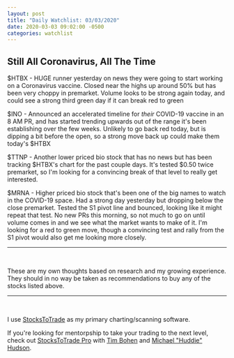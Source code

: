 ```yaml
---
layout: post
title: "Daily Watchlist: 03/03/2020"
date: 2020-03-03 09:02:00 -0500
categories: watchlist
---
```


## Still All Coronavirus, All The Time

$HTBX - HUGE runner yesterday on news they were going to start working on a Coronavirus vaccine. Closed near the highs up around 50% but has been very choppy in premarket. Volume looks to be strong again today, and could see a strong third green day if it can break red to green

$INO - Announced an accelerated timeline for _their_ COVID-19 vaccine in an 8 AM PR, and has started trending upwards out of the range it's been establishing over the few weeks. Unlikely to go back red today, but is dipping a bit before the open, so a strong move back up could make them today's $HTBX

$TTNP - Another lower priced bio stock that has no news but has been tracking $HTBX's chart for the past couple days. It's tested $0.50 twice premarket, so I'm looking for a convincing break of that level to really get interested.

$MRNA - Higher priced bio stock that's been one of the big names to watch in the COVID-19 space. Had a strong day yesterday but dropping below the close premarket. Tested the S1 pivot line and bounced, looking like it might repeat that test. No new PRs this morning, so not much to go on until volume comes in and we see what the market wants to make of it. I'm looking for a red to green move, though a convincing test and rally from the S1 pivot would also get me looking more closely.

---
<br/>

These are my own thoughts based on research and my growing experience. They should in no way be taken as recommendations to buy any of the stocks listed above.

---
<br/>

I use [StocksToTrade](https://stockstotrade.com) as my primary charting/scanning software.

If you're looking for mentorpship to take your trading to the next level, check out [StocksToTrade Pro](https://stockstotrade.com/pro) with [Tim Bohen](https://twitter.com/tbohen) and [Michael "Huddie" Hudson](https://twitter.com/mikehuddie).
